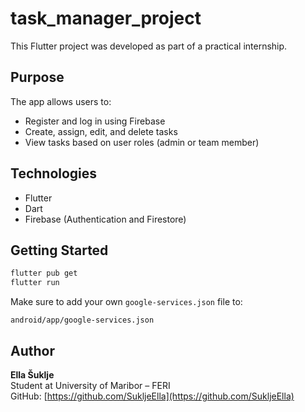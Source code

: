 # task_manager_project

This Flutter project was developed as part of a practical internship.

## Purpose

The app allows users to:
- Register and log in using Firebase
- Create, assign, edit, and delete tasks
- View tasks based on user roles (admin or team member)

## Technologies

- Flutter  
- Dart  
- Firebase (Authentication and Firestore)  

## Getting Started

```bash
flutter pub get
flutter run
```

Make sure to add your own `google-services.json` file to:

```
android/app/google-services.json
```

## Author

**Ella Šuklje**  
Student at University of Maribor – FERI  
GitHub: [https://github.com/SukljeElla](https://github.com/SukljeElla)
